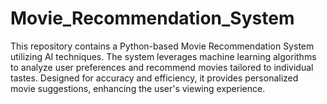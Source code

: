 # Movie_Recommendation_System
This repository contains a Python-based Movie Recommendation System utilizing AI techniques. The system leverages machine learning algorithms to analyze user preferences and recommend movies tailored to individual tastes. Designed for accuracy and efficiency, it provides personalized movie suggestions, enhancing the user's viewing experience.
